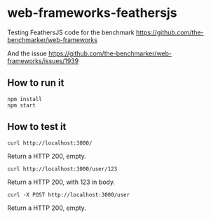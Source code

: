 # web-frameworks-feathersjs

Testing FeathersJS code for the benchmark https://github.com/the-benchmarker/web-frameworks

And the issue https://github.com/the-benchmarker/web-frameworks/issues/1939

## How to run it

```
npm install
npm start
```

## How to test it

```
curl http://localhost:3000/
```

Return a HTTP 200, empty.

```
curl http://localhost:3000/user/123
```

Return a HTTP 200, with 123 in body.

```
curl -X POST http://localhost:3000/user
```

Return a HTTP 200, empty.
